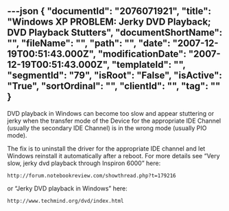 ---json
{
  "documentId": "2076071921",
  "title": "Windows XP PROBLEM: Jerky DVD Playback; DVD Playback Stutters",
  "documentShortName": "",
  "fileName": "",
  "path": "",
  "date": "2007-12-19T00:51:43.000Z",
  "modificationDate": "2007-12-19T00:51:43.000Z",
  "templateId": "",
  "segmentId": "79",
  "isRoot": "False",
  "isActive": "True",
  "sortOrdinal": "",
  "clientId": "",
  "tag": ""
}
---

DVD playback in Windows can become too slow and appear stuttering or jerky when the transfer mode of the Device for the appropriate IDE Channel (usually the secondary IDE Channel) is in the wrong mode (usually PIO mode).

The fix is to uninstall the driver for the appropriate IDE channel and let Windows reinstall it automatically after a reboot. For more details see “Very slow, jerky dvd playback through Inspiron 6000” here:

    http://forum.notebookreview.com/showthread.php?t=179216

or “Jerky DVD playback in Windows” here:

    http://www.techmind.org/dvd/index.html
